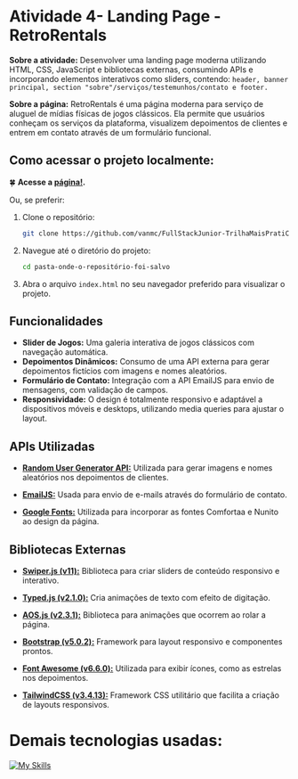 # Atividade 4- Landing Page - RetroRentals
**Sobre a atividade:** Desenvolver uma landing page moderna utilizando HTML, CSS, JavaScript e bibliotecas externas, consumindo APIs e incorporando elementos interativos como sliders, contendo: `header, banner principal, section "sobre"/serviços/testemunhos/contato e footer.`


**Sobre a página:** RetroRentals é uma página moderna para serviço de aluguel de mídias físicas de jogos clássicos. Ela permite que usuários conheçam os serviços da plataforma, visualizem depoimentos de clientes e entrem em contato através de um formulário funcional.

## Como acessar o projeto localmente:
🍀 **Acesse a [página!](https://retrorentals.vercel.app/).**

Ou, se preferir: 

1. Clone o repositório:
    ```bash
    git clone https://github.com/vanmc/FullStackJunior-TrilhaMaisPratiCodificaEdu/tree/6c2521b8f9da50d90bea4bfe02228d0561c179fc/module03-FrontEnd/Atividades/Atividade4-LPCompleta
    ```

2. Navegue até o diretório do projeto:
    ```bash
    cd pasta-onde-o-repositório-foi-salvo
    ```

3. Abra o arquivo `index.html` no seu navegador preferido para visualizar o projeto.

## Funcionalidades

- **Slider de Jogos:** Uma galeria interativa de jogos clássicos com navegação automática.
- **Depoimentos Dinâmicos:** Consumo de uma API externa para gerar depoimentos fictícios com imagens e nomes aleatórios.
- **Formulário de Contato:** Integração com a API EmailJS para envio de mensagens, com validação de campos.
- **Responsividade:** O design é totalmente responsivo e adaptável a dispositivos móveis e desktops, utilizando media queries para ajustar o layout.

## APIs Utilizadas

- **[Random User Generator API:](https://randomuser.me/)** Utilizada para gerar imagens e nomes aleatórios nos depoimentos de clientes.
  
- **[EmailJS:](https://www.emailjs.com/)** Usada para envio de e-mails através do formulário de contato.
- **[Google Fonts:](https://fonts.google.com/)** Utilizada para incorporar as fontes Comfortaa e Nunito ao design da página.

## Bibliotecas Externas

- **[Swiper.js (v11):](https://swiperjs.com/)** Biblioteca para criar sliders de conteúdo responsivo e interativo.
  
- **[Typed.js (v2.1.0):](https://mattboldt.com/demos/typed-js/)** Cria animações de texto com efeito de digitação.

- **[AOS.js (v2.3.1):](https://michalsnik.github.io/aos/)** Biblioteca para animações que ocorrem ao rolar a página.

- **[Bootstrap (v5.0.2):](https://getbootstrap.com/docs/5.0/getting-started/introduction/)** Framework para layout responsivo e componentes prontos.

- **[Font Awesome (v6.6.0):](https://fontawesome.com/)** Utilizada para exibir ícones, como as estrelas nos depoimentos.

- **[TailwindCSS (v3.4.13):](https://tailwindcss.com/)** Framework CSS utilitário que facilita a criação de layouts responsivos.

# Demais tecnologias usadas:
[![My Skills](https://skillicons.dev/icons?i=js,html,css,git)](https://skillicons.dev)